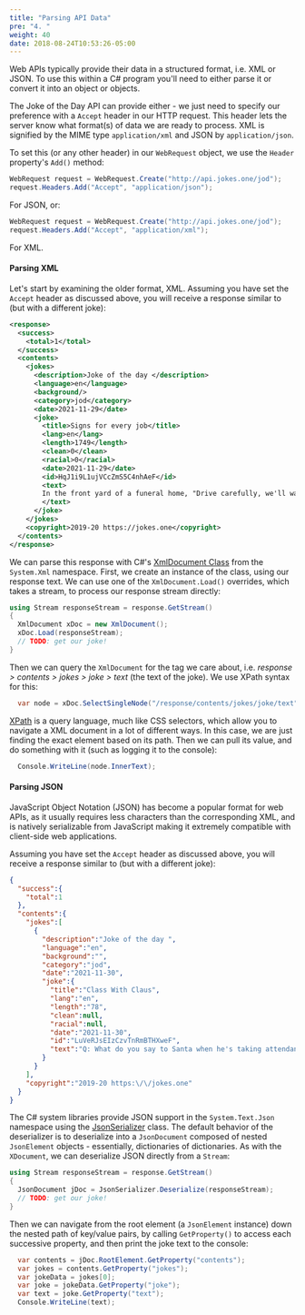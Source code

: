 ```yaml
---
title: "Parsing API Data"
pre: "4. "
weight: 40
date: 2018-08-24T10:53:26-05:00
---
```


Web APIs typically provide their data in a structured format, i.e. XML or JSON.  To use this within a C# program you'll need to either parse it or convert it into an object or objects.  

The Joke of the Day API can provide either - we just need to specify our preference with a `Accept` header in our HTTP request. This header lets the server know what format(s) of data we are ready to process.  XML is signified by the MIME type `application/xml` and JSON by `application/json`.

To set this (or any other header) in our `WebRequest` object, we use the `Header` property's `Add()` method:

```csharp
WebRequest request = WebRequest.Create("http://api.jokes.one/jod");
request.Headers.Add("Accept", "application/json");
```

For JSON, or:

```csharp
WebRequest request = WebRequest.Create("http://api.jokes.one/jod");
request.Headers.Add("Accept", "application/xml");
```

For XML.

#### Parsing XML 

Let's start by examining the older format, XML.  Assuming you have set the `Accept` header as discussed above, you will receive a response similar to (but with a different joke):

```xml
<response>
  <success>
    <total>1</total>
  </success>
  <contents>
    <jokes>
      <description>Joke of the day </description>
      <language>en</language>
      <background/>
      <category>jod</category>
      <date>2021-11-29</date>
      <joke>
        <title>Signs for every job</title>
        <lang>en</lang>
        <length>1749</length>
        <clean>0</clean>
        <racial>0</racial>
        <date>2021-11-29</date>
        <id>HqJ1i9L1ujVCcZmS5C4nhAeF</id>
        <text>
        In the front yard of a funeral home, "Drive carefully, we'll wait." On an electrician's truck, "Let us remove your shorts." Outside a radiator repair shop, "Best place in town to take a leak." In a non-smoking area, "If we see you smoking, we will assume you are on fire and take appropriate action." On a maternity room door, "Push, Push, Push." On a front door, "Everyone on the premises is a vegetarian except the dog." At an optometrist's office, "If you don't see what you're looking for, you've come to the right place." On a taxidermist's window, "We really know our stuff." On a butcher's window, "Let me meat your needs." On a butcher's window, "You can beat our prices, but you can't beat our meat." On a fence, "Salesmen welcome. Dog food is expensive." At a car dealership, "The best way to get back on your feet - miss a car payment." Outside a muffler shop, "No appointment necessary. We'll hear you coming." In a dry cleaner's emporium, "Drop your pants here." On a desk in a reception room, "We shoot every 3rd salesman, and the 2nd one just left." In a veterinarian's waiting room, "Be back in 5 minutes. Sit! Stay!" At the electric company, "We would be delighted if you send in your bill. However, if you don't, you will be." In a Beauty Shop, "Dye now!" In a Beauty Shop, "We curl up and Dye for you." On the side of a garbage truck, "We've got what it takes to take what you've got." (Burglars please copy.) In a restaurant window, "Don't stand there and be hungry, come in and get fed up." Inside a bowling alley, "Please be quiet. We need to hear a pin drop." In a cafeteria, "Shoes are required to eat in the cafeteria. Socks can eat any place they want."
        </text>
      </joke>
    </jokes>
    <copyright>2019-20 https://jokes.one</copyright>
  </contents>
</response>
```

We can parse this response with C#'s [XmlDocument Class](https://docs.microsoft.com/en-us/dotnet/api/system.xml.xmldocument?view=net-6.0) from the `System.Xml` namespace.  First, we create an instance of the class, using our response text.  We can use one of the `XmlDocument.Load()` overrides, which takes a stream, to process our response stream directly:

```csharp
using Stream responseStream = response.GetStream() 
{
  XmlDocument xDoc = new XmlDocument();
  xDoc.Load(responseStream);
  // TODO: get our joke!
}
```

Then we can query the `XmlDocument` for the tag we care about, i.e. _response > contents > jokes > joke > text_ (the text of the joke).  We use XPath syntax for this:

```csharp
  var node = xDoc.SelectSingleNode("/response/contents/jokes/joke/text");
```

[XPath](https://en.wikipedia.org/wiki/XPath) is a query language, much like CSS selectors, which allow you to navigate a XML document in a lot of different ways.  In this case, we are just finding the exact element based on its path.  Then we can pull its value, and do something with it (such as logging it to the console):

```csharp
  Console.WriteLine(node.InnerText);
```

#### Parsing JSON

JavaScript Object Notation (JSON) has become a popular format for web APIs, as it usually requires less characters than the corresponding XML, and is natively serializable from JavaScript making it extremely compatible with client-side web applications.

Assuming you have set the `Accept` header as discussed above, you will receive a response similar to (but with a different joke):

```json
{
  "success":{
    "total":1
  },
  "contents":{
    "jokes":[
      {
        "description":"Joke of the day ",
        "language":"en",
        "background":"",
        "category":"jod",
        "date":"2021-11-30",
        "joke":{
          "title":"Class With Claus",
          "lang":"en",
          "length":"78",
          "clean":null,
          "racial":null,
          "date":"2021-11-30",
          "id":"LuVeRJsEIzCzvTnRmBTHXweF",
          "text":"Q: What do you say to Santa when he's taking attendance at school?\nA: Present."
        }
      }
    ],
    "copyright":"2019-20 https:\/\/jokes.one"
  }
}
```

The C# system libraries provide JSON support in the `System.Text.Json` namespace using the [JsonSerializer](https://docs.microsoft.com/en-us/dotnet/api/system.text.json.jsonserializer?view=net-6.0) class. The default behavior of the deserializer is to deserialize into a `JsonDocument` composed of nested `JsonElement` objects - essentially, dictionaries of dictionaries.  As with the `XDocument`, we can deserialize JSON directly from a `Stream`:

```csharp
using Stream responseStream = response.GetStream() 
{
  JsonDocument jDoc = JsonSerializer.Deserialize(responseStream);
  // TODO: get our joke!
}
```

Then we can navigate from the root element (a `JsonElement` instance) down the nested path of key/value pairs, by calling `GetProperty()` to access each successive property, and then print the joke text to the console:

```csharp
  var contents = jDoc.RootElement.GetProperty("contents");
  var jokes = contents.GetProperty("jokes");
  var jokeData = jokes[0];
  var joke = jokeData.GetProperty("joke");
  var text = joke.GetProperty("text");
  Console.WriteLine(text);
```


<!-- 
This approach can be cumbersome, but there is another possibility - to deserialize the JSON directly into a C# object.  Let's look at that next.


#### Deserializing JSON into a C# Object

The `JsonSerializer` also allows us to deserialize JSON directly into a corresponding C# object.  For this to work, we have to define the structure of this object to match our expected response.  Since our JSON is a nested structure, we'll actually need _multiple_ classes to represent it.  Let's start with the innermost one - the joke itself, which has a structure like:

```json
{
  "title":"Class With Claus",
  "lang":"en",
  "length":"78",
  "clean":null,
  "racial":null,
  "date":"2021-11-30",
  "id":"LuVeRJsEIzCzvTnRmBTHXweF",
  "text":"Q: What do you say to Santa when he's taking attendance at school?\nA: Present."
}
```

We need to reproduce this as a C# class, converting the JSON properties into C# equivalents i.e.:

```csharp
public class Joke
{
  [JsonPropertyName("title")]
  public string Title {get; set;}

  [JsonPropertyName("lang")]
  public string Lang {get; set;}

  [JsonPropertyName("length")]
  public int Length {get; set;}

  [JsonPropertyName("clean")]
  public bool? Clean {get; set;}

  [JsonPropertyName("racial")]
  public bool? Racial {get; set;}

  [JsonPropertyName("date")]
  public DateTime Date {get; set;}

  [JsonPropertyName("id")]
  public string Id {get; set;}

  [JsonPropertyName("text")]
  public string Text {get; set;}
}
```

Note that for JSON, the standard naming convention is to use Camel Case property names, not the Pascal Case we use in C#.  The `[JsonPropertyName()]` attribute from the `System.Text.Json.Serialization` namespace allows us to indicate how the name needs to be transformed when we transform to and from a JSON string to match both naming conventions.

The `Joke` is then nested in a second object that provides additional metadata describing the joke:

```json
{
  "description":"Joke of the day ",
  "language":"en",
  "background":"",
  "category":"jod",
  "date":"2021-11-30",
  "joke":{...}
}
```

All we really care about here is the joke itself.  But the `JsonSerializer` will throw an error unless all properties are accounted for.  However, it does allow a bit of a wildcard in the form of a `Dictionary<string, JsonElement>` property - if we provide one named `ExtensionData`, then any property not otherwise present in the object will be mapped to it.  Let's take advantage of this to simplify our next class:

-->